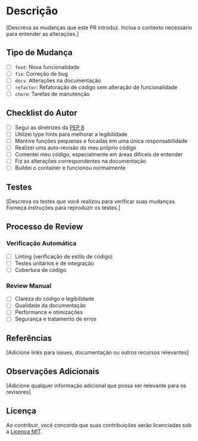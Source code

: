 # Descrição

[Descreva as mudanças que este PR introduz. Inclua o contexto necessário para entender as alterações.]

## Tipo de Mudança

- [ ] `feat`: Nova funcionalidade
- [ ] `fix`: Correção de bug
- [ ] `docs`: Alterações na documentação
- [ ] `refactor`: Refatoração de código sem alteração de funcionalidade
- [ ] `chore`: Tarefas de manutenção

## Checklist do Autor

- [ ] Segui as diretrizes da [PEP 8](https://peps.python.org/pep-0008/)
- [ ] Utilizei type hints para melhorar a legibilidade
- [ ] Mantive funções pequenas e focadas em uma única responsabilidade
- [ ] Realizei uma auto-revisão do meu próprio código
- [ ] Comentei meu código, especialmente em áreas difíceis de entender
- [ ] Fiz as alterações correspondentes na documentação
- [ ] Buildei o container e funcionou normalmente

## Testes

[Descreva os testes que você realizou para verificar suas mudanças. Forneça instruções para reproduzir os testes.]

## Processo de Review

### Verificação Automática
- [ ] Linting (verificação de estilo de código)
- [ ] Testes unitários e de integração
- [ ] Cobertura de código

### Review Manual
- [ ] Clareza do código e legibilidade
- [ ] Qualidade da documentação
- [ ] Performance e otimizações
- [ ] Segurança e tratamento de erros

## Referências

[Adicione links para issues, documentação ou outros recursos relevantes]

## Observações Adicionais

[Adicione qualquer informação adicional que possa ser relevante para os revisores]

## Licença

Ao contribuir, você concorda que suas contribuições serão licenciadas sob a [Licença MIT](../../LICENSE). 